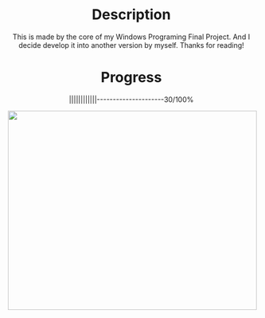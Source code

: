 
<h1 align="center">Description</h1>
<p align="center">This is made by the core of my Windows Programing Final Project. And I decide develop it into another version by myself. Thanks for reading!</p>
<h1 align="center">Progress</h1>
<p align = "center">||||||||||||---------------------30/100%</p>
<img align="right" src="https://i.gifer.com/OSFi.gif" width="500" height="400">

